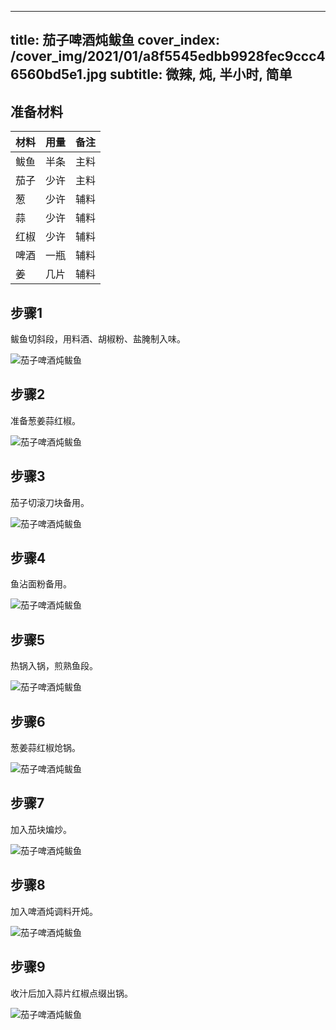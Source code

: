 
---
title: 茄子啤酒炖鲅鱼
cover_index: /cover_img/2021/01/a8f5545edbb9928fec9ccc46560bd5e1.jpg
subtitle: 微辣, 炖, 半小时, 简单
---

## 准备材料

| 材料     | 用量 | 备注|
| ------- | ----- | --- |
| 鲅鱼 | 半条| 主料 |
| 茄子 | 少许| 主料 |
| 葱 | 少许| 辅料 |
| 蒜 | 少许| 辅料 |
| 红椒 | 少许| 辅料 |
| 啤酒 | 一瓶| 辅料 |
| 姜 | 几片| 辅料 |

## 步骤1

鲅鱼切斜段，用料酒、胡椒粉、盐腌制入味。

![茄子啤酒炖鲅鱼](https://i8.meishichina.com/attachment/recipe/201010/201010012055432.jpg?x-oss-process=style/p320) 

## 步骤2

准备葱姜蒜红椒。

![茄子啤酒炖鲅鱼](https://i8.meishichina.com/attachment/recipe/201010/201010012056297.jpg?x-oss-process=style/p320) 

## 步骤3

茄子切滚刀块备用。

![茄子啤酒炖鲅鱼](https://i8.meishichina.com/attachment/recipe/201010/201010012101192.jpg?x-oss-process=style/p320) 

## 步骤4

鱼沾面粉备用。

![茄子啤酒炖鲅鱼](https://i8.meishichina.com/attachment/recipe/201010/201010012104136.jpg?x-oss-process=style/p320) 

## 步骤5

热锅入锅，煎熟鱼段。

![茄子啤酒炖鲅鱼](https://i8.meishichina.com/attachment/recipe/201010/201010012104576.jpg?x-oss-process=style/p320) 

## 步骤6

葱姜蒜红椒炝锅。

![茄子啤酒炖鲅鱼](https://i8.meishichina.com/attachment/recipe/201010/201010012148274.jpg?x-oss-process=style/p320) 

## 步骤7

加入茄块煸炒。

![茄子啤酒炖鲅鱼](https://i8.meishichina.com/attachment/recipe/201010/201010012149052.jpg?x-oss-process=style/p320) 

## 步骤8

加入啤酒炖调料开炖。

![茄子啤酒炖鲅鱼](https://i8.meishichina.com/attachment/recipe/201010/201010012150035.jpg?x-oss-process=style/p320) 

## 步骤9

收汁后加入蒜片红椒点缀出锅。

![茄子啤酒炖鲅鱼](https://i8.meishichina.com/attachment/recipe/201010/201010012152581.jpg?x-oss-process=style/p320) 

